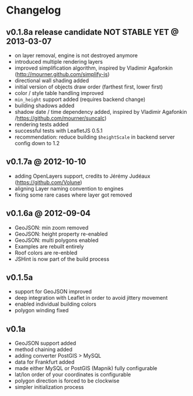 # Changelog

## v0.1.8a release candidate NOT STABLE YET @ 2013-03-07

- on layer removal, engine is not destroyed anymore
- introduced multiple rendering layers
- improved simplification algorithm, inspired by Vladimir Agafonkin (http://mourner.github.com/simplify-js)
- directional wall shading added
- initial version of objects draw order (farthest first, lower first)
- color / style table handling improved
- `min_height` support added (requires backend change)
- building shadows added
- shadow date / time dependency added, inspired by Vladimir Agafonkin /https://github.com/mourner/suncalc)
- rendering tests added
- successful tests with LeafletJS 0.5.1
- recommendation: reduce building `$heightScale` in backend server config down to 1.2


## v0.1.7a @ 2012-10-10

- adding OpenLayers support, credits to Jérémy Judéaux (https://github.com/Volune)
- aligning Layer naming convention to engines
- fixing some rare cases where layer got removed


## v0.1.6a @ 2012-09-04

- GeoJSON: min zoom removed
- GeoJSON: height property re-enabled
- GeoJSON: multi polygons enabled
- Examples are rebuilt entirely
- Roof colors are re-enbled
- JSHint is now part of the build process


## v0.1.5a

- support for GeoJSON improved
- deep integration with Leaflet in order to avoid jittery movement
- enabled individual building colors
- polygon winding fixed


## v0.1a

- GeoJSON support added
- method chaining added
- adding converter PostGIS > MySQL
- data for Frankfurt added
- made either MySQL or PostGIS (Mapnik) fully configurable
- lat/lon order of your coordinates is configurable
- polygon direction is forced to be clockwise
- simpler initialization process
